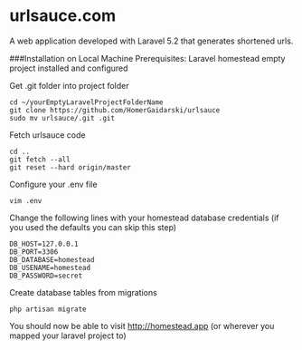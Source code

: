 # urlsauce.com
A web application developed with Laravel 5.2 that generates shortened urls.

###Installation on Local Machine
Prerequisites: Laravel homestead empty project installed and configured

Get .git folder into project folder
```
cd ~/yourEmptyLaravelProjectFolderName
git clone https://github.com/HomerGaidarski/urlsauce
sudo mv urlsauce/.git .git
```

Fetch urlsauce code
```
cd ..
git fetch --all
git reset --hard origin/master
```

Configure your .env file

`vim .env`

Change the following lines with your homestead database credentials (if you used the defaults you can skip this step)
```
DB_HOST=127.0.0.1
DB_PORT=3306
DB_DATABASE=homestead
DB_USENAME=homestead
DB_PASSWORD=secret
```

Create database tables from migrations

`php artisan migrate`

You should now be able to visit http://homestead.app (or wherever you mapped your laravel project to)
